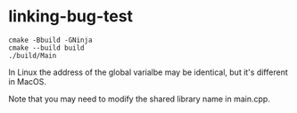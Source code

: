 # linking-bug-test


```
cmake -Bbuild -GNinja
cmake --build build
./build/Main
```

In Linux the address of the global varialbe may be identical, but it's different in MacOS.

Note that you may need to modify the shared library name in main.cpp.

